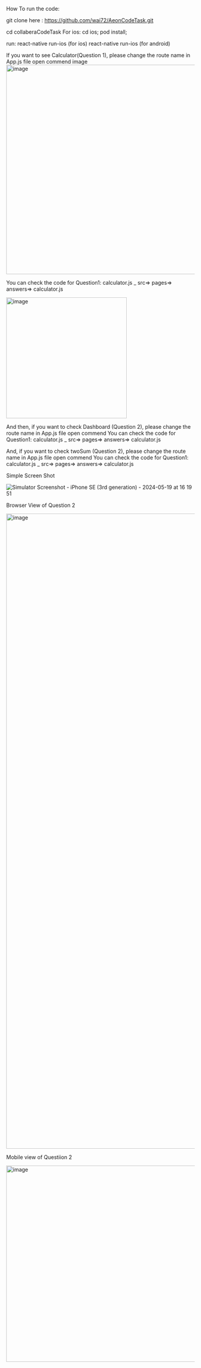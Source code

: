 How To run the code:

git clone here : https://github.com/wai72/AeonCodeTask.git

cd collaberaCodeTask For ios: cd ios; pod install;

run: react-native run-ios (for ios) react-native run-ios (for android)

If you want to see Calculator(Question 1), please change the route name in App.js file open commend image
<img width="558" alt="image" src="https://github.com/wai72/AeonCodeTask/assets/71938108/43f3058a-1cc0-4a7b-bd03-7a451f271b34">

You can check the code for Question1: calculator.js _ src=> pages=> answers=> calculator.js


<img width="322" alt="image" src="https://github.com/wai72/AeonCodeTask/assets/71938108/69877bb7-58fe-4a8c-84f1-867bdeef17f5">

And then, if you want to check Dashboard (Question 2), please change the route name in App.js file open commend You can check the code for Question1: calculator.js _ src=> pages=> answers=> calculator.js

And, if you want to check twoSum (Question 2), please change the route name in App.js file open commend You can check the code for Question1: calculator.js _ src=> pages=> answers=> calculator.js


Simple Screen Shot

![Simulator Screenshot - iPhone SE (3rd generation) - 2024-05-19 at 16 19 51](https://github.com/wai72/AeonCodeTask/assets/71938108/a68c4a26-d518-43e7-895c-164bacb41ef4)

Browser View of Question 2

<img width="1692" alt="image" src="https://github.com/wai72/AeonCodeTask/assets/71938108/cd6f7d66-f43b-4ce6-8430-5ef96b27782e">


Mobile view of Questiion 2 

<img width="523" alt="image" src="https://github.com/wai72/AeonCodeTask/assets/71938108/9b0088c8-c110-40a4-930f-a483d46e2ad0">


